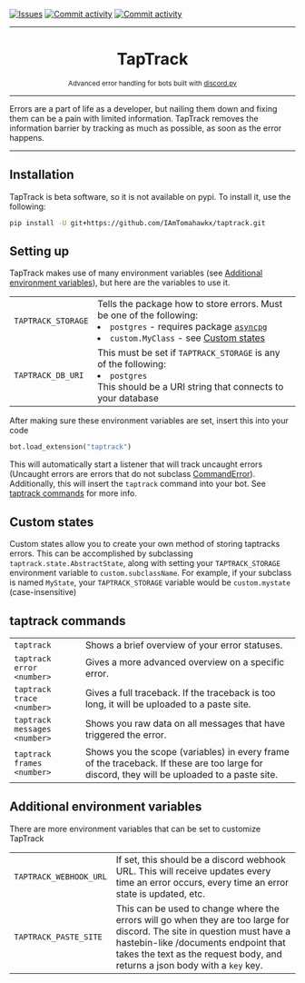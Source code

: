 [![Issues](https://img.shields.io/github/issues/IAmTomahawkx/taptrack.svg?colorB=3333ff)](https://github.com/IAmTomahawkx/taptrack/issues)
[![Commit activity](https://img.shields.io/github/commit-activity/w/IAmTomahawkx/taptrack)](https://github.com/IAmTomahawkx/taptrack/commits)
[![Commit activity](https://img.shields.io/github/license/IAmTomahawkx/taptrack)](https://github.com/IAmTomahawkx/taptrack)
___
<h1 align="center">
TapTrack
</h1>
<p align="center">
<sup>
Advanced error handling for bots built with <a href="https://github.com/Rapptz/discord.py">discord.py</a>
</sup>
</p>

___
Errors are a part of life as a developer, but nailing them down and fixing them can be a pain with limited information.
TapTrack removes the information barrier by tracking as much as possible, as soon as the error happens.
___

## Installation
TapTrack is beta software, so it is not available on pypi. To install it, use the following:
```bash
pip install -U git+https://github.com/IAmTomahawkx/taptrack.git
```

## Setting up
TapTrack makes use of many environment variables (see [Additional environment variables](#additional-environment-variables)), but here are the variables to use it.
<table>
    <tr>
        <td>
            <code>TAPTRACK_STORAGE</code>
        </td>
        <td>
            Tells the package how to store errors. Must be one of the following:
            <br>
            <list>
                <li>
                    <code>postgres</code> - requires package <a href="https://pypi.org/projects/asyncpg"><code>asyncpg</code></a>
                </li>
                <li>
                    <code>custom.MyClass</code> - see <a href="#custom-states">Custom states</a>
                </li>
            </list>
        </td>
    </tr>
    <tr>
        <td>
            <code>TAPTRACK_DB_URI</code>
        </td>
        <td>
            This must be set if <code>TAPTRACK_STORAGE</code> is any of the following:
            <list>
                <li><code>postgres</code></li>
            </list>
            This should be a URI string that connects to your database
        </td>
    </tr>
</table>

After making sure these environment variables are set, insert this into your code
```python
bot.load_extension("taptrack")
```
This will automatically start a listener that will track uncaught errors (Uncaught errors are errors that do not subclass
[CommandError](https://discordpy.readthedocs.io/en/latest/ext/commands/api.html#discord.ext.commands.CommandError)).
Additionally, this will insert the `taptrack` command into your bot. See [taptrack commands](#taptrack-commands) for more info.

## Custom states
Custom states allow you to create your own method of storing taptracks errors. This can be accomplished by subclassing `taptrack.state.AbstractState`,
along with setting your `TAPTRACK_STORAGE` environment variable to `custom.subclassName`. For example, if your subclass
is named `MyState`, your `TAPTRACK_STORAGE` variable would be `custom.mystate` (case-insensitive)

## taptrack commands
<table>
    <tr>
        <td>
            <code>taptrack</code>
        </td>
        <td>
            Shows a brief overview of your error statuses.
        </td>
    </tr>
    <tr>
        <td>
            <code>taptrack error &lt;number&gt;</code>
        </td>
        <td>
            Gives a more advanced overview on a specific error.
        </td>
    </tr>
    <tr>
        <td>
            <code>taptrack trace &lt;number&gt;</code>
        </td>
        <td>
            Gives a full traceback. If the traceback is too long, it will be uploaded to a paste site.
        </td>
    </tr>
    <tr>
        <td>
            <code>taptrack messages &lt;number&gt;</code>
        </td>
        <td>
            Shows you raw data on all messages that have triggered the error.
        </td>
    </tr>
    <tr>
        <td>
            <code>taptrack frames &lt;number&gt;</code>
        </td>
        <td>
            Shows you the scope (variables) in every frame of the traceback. If these are too large for discord, they will be uploaded to a paste site.
        </td>
    </tr>
</table>

## Additional environment variables
There are more environment variables that can be set to customize TapTrack
<table>
    <tr>
        <td>
            <code>TAPTRACK_WEBHOOK_URL</code>
        </td>
        <td>
            If set, this should be a discord webhook URL. This will receive updates every time an error occurs,
            every time an error state is updated, etc.
        </td>
    </tr>
    <tr>
        <td>
            <code>TAPTRACK_PASTE_SITE</code>
        </td>
        <td>
            This can be used to change where the errors will go when they are too large for discord.
            The site in question must have a hastebin-like /documents endpoint that takes the text as the request body,
            and returns a json body with a <code>key</code> key.
        </td>
    </tr>
</table>
